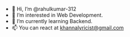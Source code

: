 - 👋 Hi, I’m @rahulkumar-312
- 👀 I’m interested in Web Development.
- 🌱 I’m currently learning Backend.
- 📫 You can react at khannalyricist@gmail.com

<!---
Highly skilled and detail-oriented front-end developer in creating visually stunning and user-friendly
websites. Proficient in a wide range of front-end technologies, including HTML, CSS, JavaScript, and
various frameworks such as React and Angular.

--->
